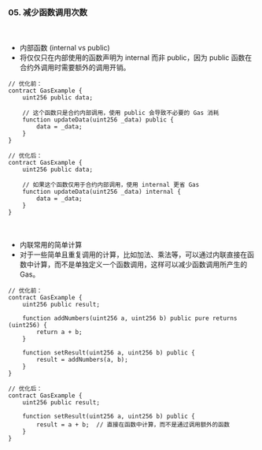 ### 05. 减少函数调用次数

　

- 内部函数 (internal vs public)
- 将仅仅只在内部使用的函数声明为 internal 而非 public，因为 public 函数在合约外调用时需要额外的调用开销。
```
// 优化前：
contract GasExample {
    uint256 public data;

    // 这个函数只是合约内部调用，使用 public 会导致不必要的 Gas 消耗
    function updateData(uint256 _data) public {
        data = _data;
    }
}

// 优化后：
contract GasExample {
    uint256 public data;

    // 如果这个函数仅用于合约内部调用，使用 internal 更省 Gas
    function updateData(uint256 _data) internal {
        data = _data;
    }
}
```

　

- 内联常用的简单计算
- 对于一些简单且重复调用的计算，比如加法、乘法等，可以通过内联直接在函数中计算，而不是单独定义一个函数调用，这样可以减少函数调用所产生的 Gas。
```
// 优化前：
contract GasExample {
    uint256 public result;

    function addNumbers(uint256 a, uint256 b) public pure returns (uint256) {
        return a + b;
    }

    function setResult(uint256 a, uint256 b) public {
        result = addNumbers(a, b);
    }
}

// 优化后：
contract GasExample {
    uint256 public result;

    function setResult(uint256 a, uint256 b) public {
        result = a + b;  // 直接在函数中计算，而不是通过调用额外的函数
    }
}

```